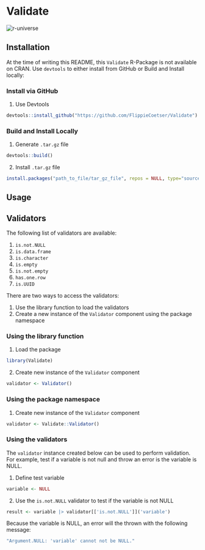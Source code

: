 # Validate

![r-universe](https://flippiecoetser.r-universe.dev/badges/Validate)

## Installation

At the time of writing this README, this `Validate` R-Package is not available on CRAN. Use `devtools` to either install from GitHub or Build and Install locally:

### Install via GitHub

1. Use Devtools

```r
devtools::install_github("https://github.com/FlippieCoetser/Validate")
```

### Build and Install Locally

1. Generate `.tar.gz` file

```r
devtools::build()
```

2. Install `.tar.gz` file

```r
install.packages("path_to_file/tar_gz_file", repos = NULL, type="source")
```

## Usage

## Validators

The following list of validators are available:

1. `is.not.NULL`
2. `is.data.frame`
3. `is.character`
4. `is.empty`
5. `is.not.empty`
6. `has.one.row`
7. `is.UUID`

There are two ways to access the validators:

1. Use the library function to load the validators
2. Create a new instance of the `Validator` component using the package namespace

### Using the library function

1. Load the package

```r
library(Validate)
```

2. Create new instance of the `Validator` component

```r
validator <- Validator()
```

### Using the package namespace

1. Create new instance of the `Validator` component

```r
validator <- Validate::Validator()
```

### Using the validators

The `validator` instance created below can be used to perform validation. For example, test if a variable is not null and throw an error is the variable is NULL.

1. Define test variable

```r
variable <- NULL
```

2. Use the `is.not.NULL` validator to test if the variable is not NULL

```r
result <- variable |> validator[['is.not.NULL']]('variable')
```

Because the variable is NULL, an error will the thrown with the following message:

```r
"Argument.NULL: 'variable' cannot not be NULL."
```
